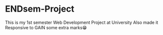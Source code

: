 # ENDsem-Project
This is my 1st semester Web Development Project at University
Also made it Responsive to GAIN some extra marks😁
